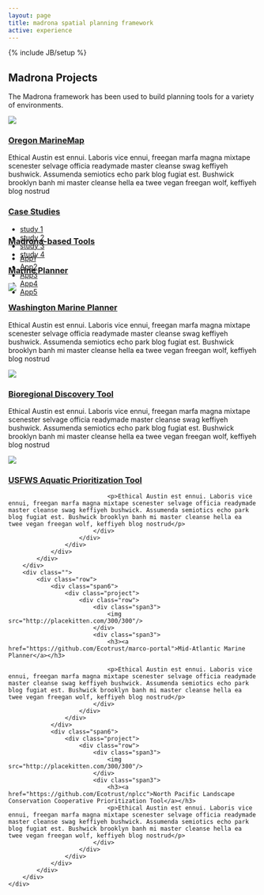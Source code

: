 ```yaml
---
layout: page
title: madrona spatial planning framework
active: experience
---
```

{% include JB/setup %}
<div class="row experience">
	<div class="span12">
		<h2>Madrona Projects</h2>
		<p>The Madrona framework has been used to build planning tools for a variety of environments.</p>
		<div class="experience">
			<div class="row">
				<div class="span8">
					<div class="project">
						<div class="row">
							<div class="span4">
								<img src="http://placekitten.com/300/300"/>
							</div>
							<div class="span3">
								<h3><a href="http://oregon.marinemap.org/">Oregon MarineMap</a></h3>
								<p>Ethical Austin est ennui. Laboris vice ennui, freegan marfa magna mixtape scenester selvage officia readymade master cleanse swag keffiyeh bushwick. Assumenda semiotics echo park blog fugiat est. Bushwick brooklyn banh mi master cleanse hella ea twee vegan freegan wolf, keffiyeh blog nostrud</p>
							</div>
						</div>
					</div>
				</div>
				<div class="span4">
					<div class="accordion" id="accordion2">
						            <div class="accordion-group">
						              <div class="accordion-heading">
						                <a href="#collapseOne" class="accordion-toggle" data-parent="#accordion2" data-toggle="collapse">
						                  <h3>Case Studies</h3>
						                </a>
						              </div>
						              <div class="accordion-body collapse" id="collapseOne" style="height: 0px; ">
						                <div class="accordion-inner">
						                  <ul class="unstyled">
						                  	<li><a href="#1">study 1</a></li>
						                  	<li><a href="#2">study 2</a></li>
						                  	<li><a href="#3">study 3</a></li>
						                  	<li><a href="#4">study 4</a></li>
						                  </ul>
						                </div>
						              </div>
						            </div>
						            <div class="accordion-group">
						              <div class="accordion-heading">
						                <a href="#collapseTwo" class="accordion-toggle" data-parent="#accordion2" data-toggle="collapse">
						                  <h3>Madrona-based Tools</h3>
						                </a>
						              </div>
						              <div class="accordion-body collapse" id="collapseTwo" style="height: 0px; ">
						                <div class="accordion-inner">
						                  <ul class="unstyled">
							                  <li><a href="#app1">App1</a></li>
							                  <li><a href="#app2">App2</a></li>
							                  <li><a href="#app3">App3</a></li>
							                  <li><a href="#app4">App4</a></li>
							                  <li><a href="#app5">App5</a></li>
							              </ul>
						                </div>
						              </div>
						            </div>
						            <div class="accordion-group">
						              <div class="accordion-heading">
						                <a href="#collapseThree" class="accordion-toggle" data-parent="#accordion2" data-toggle="collapse">
						                  <h3>Marine Planner</h3>
						                </a>
						              </div>
						              <div class="accordion-body collapse" id="collapseThree" style="height: 0px; ">
						                <div class="accordion-inner">
						                </div>	              	
						              </div>
						            </div>
						      </div>
						  </div>
			</div>
			<div class="row">
				<div class="span7">
					<div class="project">
						<div class="row">
							<div class="span4">
								<img src="http://placekitten.com/300/300"/>
							</div>
							<div class="span3">
								<h3><a href="http://washington.marineplanning.org">Washington Marine Planner</a></h3>
								<p>Ethical Austin est ennui. Laboris vice ennui, freegan marfa magna mixtape scenester selvage officia readymade master cleanse swag keffiyeh bushwick. Assumenda semiotics echo park blog fugiat est. Bushwick brooklyn banh mi master cleanse hella ea twee vegan freegan wolf, keffiyeh blog nostrud</p>
							</div>
						</div>
					</div>
				</div>
			</div>
		</div>
		<div class="">
			<div class="row">
				<div class="span6">
					<div class="project">
						<div class="row">
							<div class="span3">
								<img src="http://placekitten.com/300/300"/>
							</div>
							<div class="span3">
								<h3><a href="http://bioregions.apps.ecotrust.org/">Bioregional Discovery Tool</a></h3>
								<p>Ethical Austin est ennui. Laboris vice ennui, freegan marfa magna mixtape scenester selvage officia readymade master cleanse swag keffiyeh bushwick. Assumenda semiotics echo park blog fugiat est. Bushwick brooklyn banh mi master cleanse hella ea twee vegan freegan wolf, keffiyeh blog nostrud</p>
							</div>
						</div>
					</div>
				</div>
				<div class="span6">
					<div class="project">
						<div class="row">
							<div class="span3">
								<img src="http://placekitten.com/300/300"/>
							</div>
							<div class="span3">
								<h3><a href="http://aquatic-priorities.apps.ecotrust.org">USFWS Aquatic Prioritization Tool</a></h3>

								<p>Ethical Austin est ennui. Laboris vice ennui, freegan marfa magna mixtape scenester selvage officia readymade master cleanse swag keffiyeh bushwick. Assumenda semiotics echo park blog fugiat est. Bushwick brooklyn banh mi master cleanse hella ea twee vegan freegan wolf, keffiyeh blog nostrud</p>
							</div>
						</div>
					</div>
				</div>
			</div>
		</div>
		<div class="">
			<div class="row">
				<div class="span6">
					<div class="project">
						<div class="row">
							<div class="span3">
								<img src="http://placekitten.com/300/300"/>
							</div>
							<div class="span3">
								<h3><a href="https://github.com/Ecotrust/marco-portal">Mid-Atlantic Marine Planner</a></h3>

								<p>Ethical Austin est ennui. Laboris vice ennui, freegan marfa magna mixtape scenester selvage officia readymade master cleanse swag keffiyeh bushwick. Assumenda semiotics echo park blog fugiat est. Bushwick brooklyn banh mi master cleanse hella ea twee vegan freegan wolf, keffiyeh blog nostrud</p>
							</div>
						</div>
					</div>
				</div>
				<div class="span6">
					<div class="project">
						<div class="row">
							<div class="span3">
								<img src="http://placekitten.com/300/300"/>
							</div>
							<div class="span3">
								<h3><a href="https://github.com/Ecotrust/nplcc">North Pacific Landscape Conservation Cooperative Prioritization Tool</a></h3>
								<p>Ethical Austin est ennui. Laboris vice ennui, freegan marfa magna mixtape scenester selvage officia readymade master cleanse swag keffiyeh bushwick. Assumenda semiotics echo park blog fugiat est. Bushwick brooklyn banh mi master cleanse hella ea twee vegan freegan wolf, keffiyeh blog nostrud</p>
							</div>
						</div>
					</div>
				</div>
			</div>
		</div>
	</div>
</div>